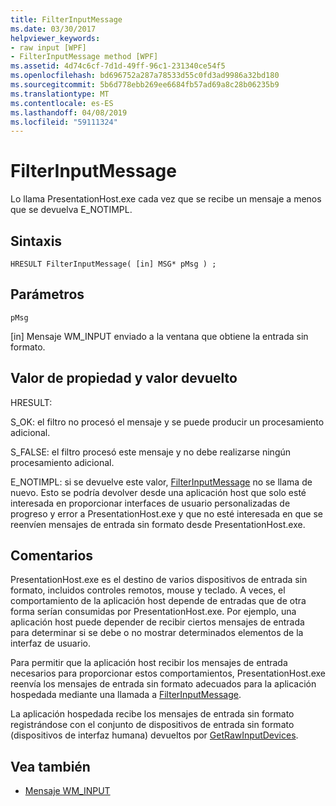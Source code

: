 ```yaml
---
title: FilterInputMessage
ms.date: 03/30/2017
helpviewer_keywords:
- raw input [WPF]
- FilterInputMessage method [WPF]
ms.assetid: 4d74c6cf-7d1d-49ff-96c1-231340ce54f5
ms.openlocfilehash: bd696752a287a78533d55c0fd3ad9986a32bd180
ms.sourcegitcommit: 5b6d778ebb269ee6684fb57ad69a8c28b06235b9
ms.translationtype: MT
ms.contentlocale: es-ES
ms.lasthandoff: 04/08/2019
ms.locfileid: "59111324"
---
```

# <a name="filterinputmessage"></a>FilterInputMessage
Lo llama PresentationHost.exe cada vez que se recibe un mensaje a menos que se devuelva E_NOTIMPL.  
  
## <a name="syntax"></a>Sintaxis  
  
```  
HRESULT FilterInputMessage( [in] MSG* pMsg ) ;  
```  
  
## <a name="parameters"></a>Parámetros  
 `pMsg`  
  
 [in] Mensaje WM_INPUT enviado a la ventana que obtiene la entrada sin formato.  
  
## <a name="property-valuereturn-value"></a>Valor de propiedad y valor devuelto  
 HRESULT:  
  
 S_OK: el filtro no procesó el mensaje y se puede producir un procesamiento adicional.  
  
 S_FALSE: el filtro procesó este mensaje y no debe realizarse ningún procesamiento adicional.  
  
 E_NOTIMPL: si se devuelve este valor, [FilterInputMessage](filterinputmessage.md) no se llama de nuevo. Esto se podría devolver desde una aplicación host que solo esté interesada en proporcionar interfaces de usuario personalizadas de progreso y error a PresentationHost.exe y que no esté interesada en que se reenvíen mensajes de entrada sin formato desde PresentationHost.exe.  
  
## <a name="remarks"></a>Comentarios  
 PresentationHost.exe es el destino de varios dispositivos de entrada sin formato, incluidos controles remotos, mouse y teclado. A veces, el comportamiento de la aplicación host depende de entradas que de otra forma serían consumidas por PresentationHost.exe. Por ejemplo, una aplicación host puede depender de recibir ciertos mensajes de entrada para determinar si se debe o no mostrar determinados elementos de la interfaz de usuario.  
  
 Para permitir que la aplicación host recibir los mensajes de entrada necesarios para proporcionar estos comportamientos, PresentationHost.exe reenvía los mensajes de entrada sin formato adecuados para la aplicación hospedada mediante una llamada a [FilterInputMessage](filterinputmessage.md).  
  
 La aplicación hospedada recibe los mensajes de entrada sin formato registrándose con el conjunto de dispositivos de entrada sin formato (dispositivos de interfaz humana) devueltos por [GetRawInputDevices](getrawinputdevices.md).  
  
## <a name="see-also"></a>Vea también

- [Mensaje WM_INPUT](/windows/desktop/inputdev/wm-input)
